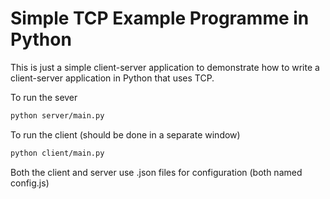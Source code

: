 # Simple TCP Example Programme in Python

This is just a simple client-server application to demonstrate how to write a client-server
application in Python that uses TCP.

To run the sever 
```bash
python server/main.py
```

To run the client (should be done in a separate window)
```bash
python client/main.py
```

Both the client and server use .json files for configuration (both named config.js)